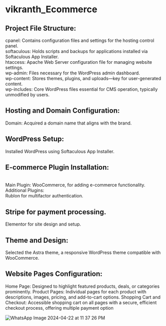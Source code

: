 # vikranth_Ecommerce
<h2>Project File Structure:</h2>
cpanel: Contains configuration files and settings for the hosting control panel.<br>
softaculous: Holds scripts and backups for applications installed via Softaculous App Installer.<br>
htaccess: Apache Web Server configuration file for managing website settings.<br>
wp-admin: Files necessary for the WordPress admin dashboard.<br>
wp-content: Stores themes, plugins, and uploads—key for user-generated content.<br>
wp-includes: Core WordPress files essential for CMS operation, typically unmodified by users.<br>

<h2>Hosting and Domain Configuration:</h2>

Domain: Acquired a domain name that aligns with the brand.<br>
<h2>WordPress Setup:</h2>
Installed WordPress using Softaculous App Installer.
<h2>E-commerce Plugin Installation:</h2><br>
Main Plugin: WooCommerce, for adding e-commerce functionality.<br>
Additional Plugins:<br>
Rublon for multifactor authentication.
<h2>Stripe for payment processing.</h2>
Elementor for site design and setup.
<h2>Theme and Design:</h2>
Selected the Astra theme, a responsive WordPress theme compatible with WooCommerce.
<h2>Website Pages Configuration:</h2>
Home Page: Designed to highlight featured products, deals, or categories prominently.
Product Pages: Individual pages for each product with descriptions, images, pricing, and add-to-cart options.
Shopping Cart and Checkout: Accessible shopping cart on all pages with a secure, efficient checkout process, offering multiple payment option

![WhatsApp Image 2024-04-22 at 11 37 26 PM](https://github.com/vikranth8400/vikranth_Ecommerce/assets/55799863/16afd159-2a99-4144-90dc-87393bf469f6)
